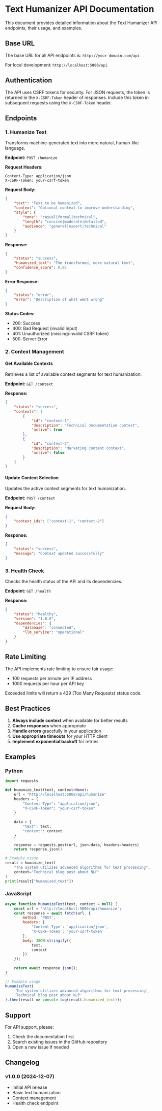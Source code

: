 # Text Humanizer API Documentation

This document provides detailed information about the Text Humanizer API endpoints, their usage, and examples.

## Base URL

The base URL for all API endpoints is: `http://your-domain.com/api`

For local development: `http://localhost:5000/api`

## Authentication

The API uses CSRF tokens for security. For JSON requests, the token is returned in the `X-CSRF-Token` header of responses.
Include this token in subsequent requests using the `X-CSRF-Token` header.

## Endpoints

### 1. Humanize Text

Transforms machine-generated text into more natural, human-like language.

**Endpoint:** `POST /humanize`

**Request Headers:**
```
Content-Type: application/json
X-CSRF-Token: your-csrf-token
```

**Request Body:**
```json
{
    "text": "Text to be humanized",
    "context": "Optional context to improve understanding",
    "style": {
        "tone": "casual|formal|technical",
        "length": "concise|moderate|detailed",
        "audience": "general|expert|technical"
    }
}
```

**Response:**
```json
{
    "status": "success",
    "humanized_text": "The transformed, more natural text",
    "confidence_score": 0.95
}
```

**Error Response:**
```json
{
    "status": "error",
    "error": "Description of what went wrong"
}
```

**Status Codes:**
- 200: Success
- 400: Bad Request (invalid input)
- 401: Unauthorized (missing/invalid CSRF token)
- 500: Server Error

### 2. Context Management

#### Get Available Contexts

Retrieves a list of available context segments for text humanization.

**Endpoint:** `GET /context`

**Response:**
```json
{
    "status": "success",
    "contexts": [
        {
            "id": "context-1",
            "description": "Technical documentation context",
            "active": true
        },
        {
            "id": "context-2",
            "description": "Marketing content context",
            "active": false
        }
    ]
}
```

#### Update Context Selection

Updates the active context segments for text humanization.

**Endpoint:** `POST /context`

**Request Body:**
```json
{
    "context_ids": ["context-1", "context-2"]
}
```

**Response:**
```json
{
    "status": "success",
    "message": "Context updated successfully"
}
```

### 3. Health Check

Checks the health status of the API and its dependencies.

**Endpoint:** `GET /health`

**Response:**
```json
{
    "status": "healthy",
    "version": "1.0.0",
    "dependencies": {
        "database": "connected",
        "llm_service": "operational"
    }
}
```

## Rate Limiting

The API implements rate limiting to ensure fair usage:

- 100 requests per minute per IP address
- 1000 requests per hour per API key

Exceeded limits will return a 429 (Too Many Requests) status code.

## Best Practices

1. **Always include context** when available for better results
2. **Cache responses** when appropriate
3. **Handle errors** gracefully in your application
4. **Use appropriate timeouts** for your HTTP client
5. **Implement exponential backoff** for retries

## Examples

### Python

```python
import requests

def humanize_text(text, context=None):
    url = "http://localhost:5000/api/humanize"
    headers = {
        "Content-Type": "application/json",
        "X-CSRF-Token": "your-csrf-token"
    }
    
    data = {
        "text": text,
        "context": context
    }
    
    response = requests.post(url, json=data, headers=headers)
    return response.json()

# Example usage
result = humanize_text(
    "The system utilizes advanced algorithms for text processing",
    context="Technical blog post about NLP"
)
print(result["humanized_text"])
```

### JavaScript

```javascript
async function humanizeText(text, context = null) {
    const url = 'http://localhost:5000/api/humanize';
    const response = await fetch(url, {
        method: 'POST',
        headers: {
            'Content-Type': 'application/json',
            'X-CSRF-Token': 'your-csrf-token'
        },
        body: JSON.stringify({
            text,
            context
        })
    });
    
    return await response.json();
}

// Example usage
humanizeText(
    'The system utilizes advanced algorithms for text processing',
    'Technical blog post about NLP'
).then(result => console.log(result.humanized_text));
```

## Support

For API support, please:

1. Check the documentation first
2. Search existing issues in the GitHub repository
3. Open a new issue if needed

## Changelog

### v1.0.0 (2024-12-07)
- Initial API release
- Basic text humanization
- Context management
- Health check endpoint
